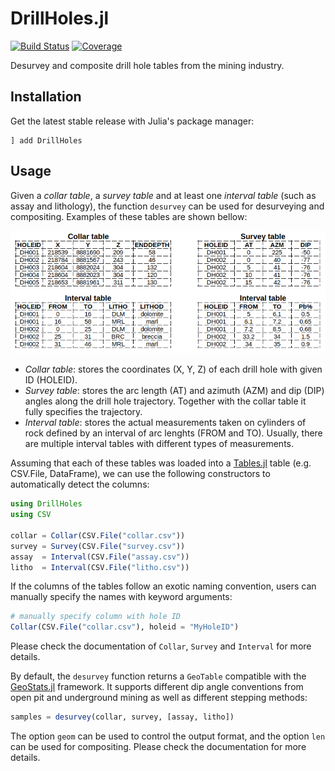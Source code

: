 # DrillHoles.jl

[![Build Status][build-img]][build-url] [![Coverage][codecov-img]][codecov-url]

Desurvey and composite drill hole tables from the mining industry.

## Installation

Get the latest stable release with Julia's package manager:

```
] add DrillHoles
```

## Usage

Given a *collar table*, a *survey table* and at least one *interval
table* (such as assay and lithology), the function `desurvey` can
be used for desurveying and compositing. Examples of these tables
are shown bellow:

![tables](docs/example.png)

- *Collar table*: stores the coordinates (X, Y, Z) of each drill
hole with given ID (HOLEID).
- *Survey table*: stores the arc length (AT) and azimuth (AZM) and
dip (DIP) angles along the drill hole trajectory. Together with the
collar table it fully specifies the trajectory.
- *Interval table*: stores the actual measurements taken on cylinders
of rock defined by an interval of arc lenghts (FROM and TO). Usually,
there are multiple interval tables with different types of measurements.

Assuming that each of these tables was loaded into a
[Tables.jl](https://github.com/JuliaData/Tables.jl) table
(e.g. CSV.File, DataFrame), we can use the following constructors
to automatically detect the columns:

```julia
using DrillHoles
using CSV

collar = Collar(CSV.File("collar.csv"))
survey = Survey(CSV.File("survey.csv"))
assay  = Interval(CSV.File("assay.csv"))
litho  = Interval(CSV.File("litho.csv"))
```

If the columns of the tables follow an exotic naming convention,
users can manually specify the names with keyword arguments:

```julia
# manually specify column with hole ID
Collar(CSV.File("collar.csv"), holeid = "MyHoleID")
```

Please check the documentation of `Collar`, `Survey` and `Interval`
for more details.

By default, the `desurvey` function returns a `GeoTable` compatible with
the [GeoStats.jl](https://github.com/JuliaEarth/GeoStats.jl) framework.
It supports different dip angle conventions from open pit and underground
mining as well as different stepping methods:

```julia
samples = desurvey(collar, survey, [assay, litho])
```

The option `geom` can be used to control the output format, and the option
`len` can be used for compositing. Please check the documentation for more
details.

[build-img]: https://img.shields.io/github/actions/workflow/status/JuliaEarth/DrillHoles.jl/CI.yml?branch=master&style=flat-square
[build-url]: https://github.com/JuliaEarth/DrillHoles.jl/actions

[codecov-img]: https://codecov.io/gh/JuliaEarth/DrillHoles.jl/branch/master/graph/badge.svg
[codecov-url]: https://codecov.io/gh/JuliaEarth/DrillHoles.jl
